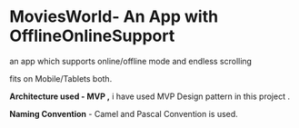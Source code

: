 # MoviesWorld- An App with OfflineOnlineSupport

an app which supports online/offline mode and endless scrolling 

fits on Mobile/Tablets both.


**Architecture used  - MVP ,**
i have used MVP Design pattern in this project .


**Naming Convention**  - Camel and Pascal Convention is used. 
